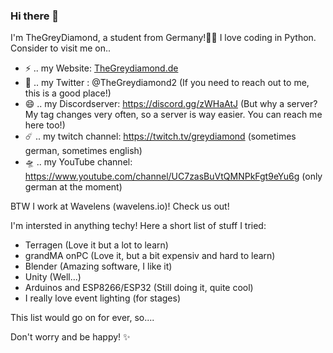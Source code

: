 ### Hi there 👋
I'm TheGreyDiamond, a student from Germany!👨‍💻 I love coding in Python. Consider to visit me on..  
- ⚡ .. my Website: [TheGreydiamond.de](https://www.thegreydiamond.de)
- 💬 .. my Twitter : @TheGreydiamond2  (If you need to reach out to me, this is a good place!)
- 😄 .. my Discordserver: https://discord.gg/zWHaAtJ (But why a server? My tag changes very often, so a server is way easier. You can reach me here too!)
- ☄️ .. my twitch channel: https://twitch.tv/greydiamond (sometimes german, sometimes english)
- 🛸 .. my YouTube channel: https://www.youtube.com/channel/UC7zasBuVtQMNPkFgt9eYu6g (only german at the moment)

BTW I work at Wavelens (wavelens.io)! Check us out!

I'm intersted in anything techy! Here a short list of stuff I tried:
- Terragen (Love it but a lot to learn)
- grandMA onPC (Love it, but a bit expensiv and hard to learn)
- Blender (Amazing software, I like it)
- Unity (Well...)
- Arduinos and ESP8266/ESP32 (Still doing it, quite cool)
- I really love event lighting (for stages)

This list would go on for ever, so....


Don't worry and be happy! ✨
<!--
**TheGreyDiamond/TheGreyDiamond** is a ✨ _special_ ✨ repository because its `README.md` (this file) appears on your GitHub profile.

Here are some ideas to get you started:

- 🔭 I’m currently working on ...
- 🌱 I’m currently learning ...
- 👯 I’m looking to collaborate on ...
- 🤔 I’m looking for help with ...
- 💬 Ask me about ...
- 📫 How to reach me: ...


-->
